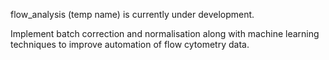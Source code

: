 flow_analysis (temp name) is currently under development.

Implement batch correction and normalisation along with machine learning
techniques to improve automation of flow cytometry data.